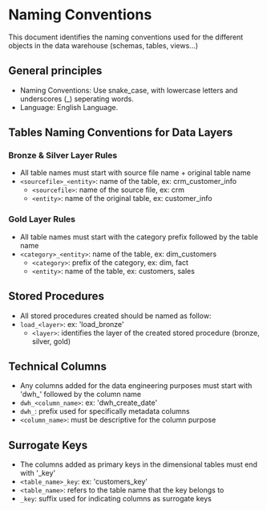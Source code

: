 # **Naming Conventions**
This document identifies the naming conventions used for the different objects in the data warehouse (schemas, tables, views...)

## **General principles**
 - Naming Conventions: Use snake_case, with lowercase letters and underscores (_) seperating words.
 - Language: English Language.

## **Tables Naming Conventions for Data Layers**

### **Bronze & Silver Layer Rules**
 - All table names must start with source file name + original table name
 - `<sourcefile>_<entity>`: name of the table, ex: crm_customer_info
   - `<sourcefile>`: name of the source file, ex: crm
   - `<entity>`: name of the original table, ex: customer_info

### **Gold Layer Rules**
 - All table names must start with the category prefix followed by the table name
 - `<category>_<entity>`: name of the table, ex: dim_customers
   - `<category>`: prefix of the category, ex: dim, fact
   - `<entity>`: name of the table, ex: customers, sales


## **Stored Procedures**
 - All stored procedures created should be named as follow:
 - `load_<layer>`: ex: 'load_bronze'
   - `<layer>`: identifies the layer of the created stored procedure (bronze, silver, gold)


## **Technical Columns**
 - Any columns added for the data engineering purposes must start with 'dwh_' followed by the column name
  - `dwh_<column_name>`: ex: 'dwh_create_date'
   - `dwh_`: prefix used for specifically metadata columns
   - `<column_name>`: must be descriptive for the column purpose

## **Surrogate Keys**
 - The columns added as primary keys in the dimensional tables must end with '_key'
  - `<table_name>_key`: ex: 'customers_key'
   - `<table_name>`: refers to the table name that the key belongs to
   - `_key`: suffix used for indicating columns as surrogate keys
